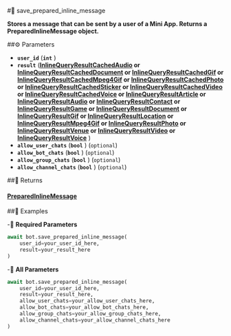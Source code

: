 #🔧 save_prepared_inline_message

**Stores a message that can be sent by a user of a Mini App. Returns a PreparedInlineMessage object.**

##⚙️ Parameters

- **`user_id`** (**`int`** )
- **`result`** (**[InlineQueryResultCachedAudio](../types/InlineQueryResultCachedAudio.md) or [InlineQueryResultCachedDocument](../types/InlineQueryResultCachedDocument.md) or [InlineQueryResultCachedGif](../types/InlineQueryResultCachedGif.md) or [InlineQueryResultCachedMpeg4Gif](../types/InlineQueryResultCachedMpeg4Gif.md) or [InlineQueryResultCachedPhoto](../types/InlineQueryResultCachedPhoto.md) or [InlineQueryResultCachedSticker](../types/InlineQueryResultCachedSticker.md) or [InlineQueryResultCachedVideo](../types/InlineQueryResultCachedVideo.md) or [InlineQueryResultCachedVoice](../types/InlineQueryResultCachedVoice.md) or [InlineQueryResultArticle](../types/InlineQueryResultArticle.md) or [InlineQueryResultAudio](../types/InlineQueryResultAudio.md) or [InlineQueryResultContact](../types/InlineQueryResultContact.md) or [InlineQueryResultGame](../types/InlineQueryResultGame.md) or [InlineQueryResultDocument](../types/InlineQueryResultDocument.md) or [InlineQueryResultGif](../types/InlineQueryResultGif.md) or [InlineQueryResultLocation](../types/InlineQueryResultLocation.md) or [InlineQueryResultMpeg4Gif](../types/InlineQueryResultMpeg4Gif.md) or [InlineQueryResultPhoto](../types/InlineQueryResultPhoto.md) or [InlineQueryResultVenue](../types/InlineQueryResultVenue.md) or [InlineQueryResultVideo](../types/InlineQueryResultVideo.md) or [InlineQueryResultVoice](../types/InlineQueryResultVoice.md)** )
- **`allow_user_chats`** (**`bool`** ) (`optional`)
- **`allow_bot_chats`** (**`bool`** ) (`optional`)
- **`allow_group_chats`** (**`bool`** ) (`optional`)
- **`allow_channel_chats`** (**`bool`** ) (`optional`)

##📲 Returns

#### [PreparedInlineMessage](../types/PreparedInlineMessage.md)

##📀 Examples

-🪫 **Required Parameters**

```python
await bot.save_prepared_inline_message(
    user_id=your_user_id_here,
    result=your_result_here
)
```

-🔋 **All Parameters**

```python
await bot.save_prepared_inline_message(
    user_id=your_user_id_here,
    result=your_result_here,
    allow_user_chats=your_allow_user_chats_here,
    allow_bot_chats=your_allow_bot_chats_here,
    allow_group_chats=your_allow_group_chats_here,
    allow_channel_chats=your_allow_channel_chats_here
)
```
